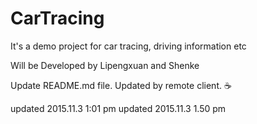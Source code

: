 # CarTracing
It's a demo project for car tracing, driving information etc 

Will be Developed by Lipengxuan and Shenke

Update README.md file.
Updated by remote client.
:coffee:

updated 2015.11.3 1:01 pm
updated 2015.11.3 1.50 pm
